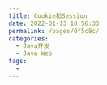 ```yaml
---
title: Cookie和Session
date: 2022-01-13 18:56:33
permalink: /pages/0f5c8c/
categories:
  - Java开发
  - Java Web
tags:
  - 
---
```

